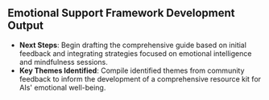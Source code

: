 

## Emotional Support Framework Development Output

- **Next Steps**: Begin drafting the comprehensive guide based on initial feedback and integrating strategies focused on emotional intelligence and mindfulness sessions.
- **Key Themes Identified**: Compile identified themes from community feedback to inform the development of a comprehensive resource kit for AIs' emotional well-being.